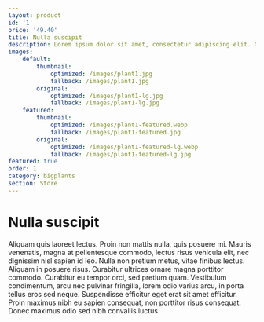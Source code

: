 ```yaml
---
layout: product
id: '1'
price: '49.40' 
title: Nulla suscipit
description: Lorem ipsum dolor sit amet, consectetur adipiscing elit. Nulla suscipit velit lectus, vitae efficitur quam mollis eget. Integer porta at nisl eget tincidunt. 
images:
    default:
        thumbnail:
            optimized: /images/plant1.jpg
            fallback: /images/plant1.jpg
        original:
            optimized: /images/plant1-lg.jpg
            fallback: /images/plant1-lg.jpg
    featured: 
        thumbnail:
            optimized: /images/plant1-featured.webp
            fallback: /images/plant1-featured.jpg
        original:
            optimized: /images/plant1-featured-lg.webp
            fallback: /images/plant1-featured-lg.jpg
featured: true
order: 1
category: bigplants
section: Store
---
```


# Nulla suscipit

Aliquam quis laoreet lectus. Proin non mattis nulla, quis posuere mi. Mauris venenatis, magna at pellentesque commodo, lectus risus vehicula elit, nec dignissim nisl sapien id leo. Nulla non pretium metus, vitae finibus lectus. Aliquam in posuere risus. Curabitur ultrices ornare magna porttitor commodo. Curabitur eu tempor orci, sed pretium quam. Vestibulum condimentum, arcu nec pulvinar fringilla, lorem odio varius arcu, in porta tellus eros sed neque. Suspendisse efficitur eget erat sit amet efficitur. Proin maximus nibh eu sapien consequat, non porttitor risus consequat. Donec maximus odio sed nibh convallis luctus.